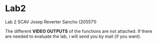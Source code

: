 # Lab2
Lab 2 SCAV Josep Reverter Sancho (205571)

The different **VIDEO OUTPUTS** of the functions are not attached. If there are needed to evaluate the lab, i will send you by mail (if you want). 
